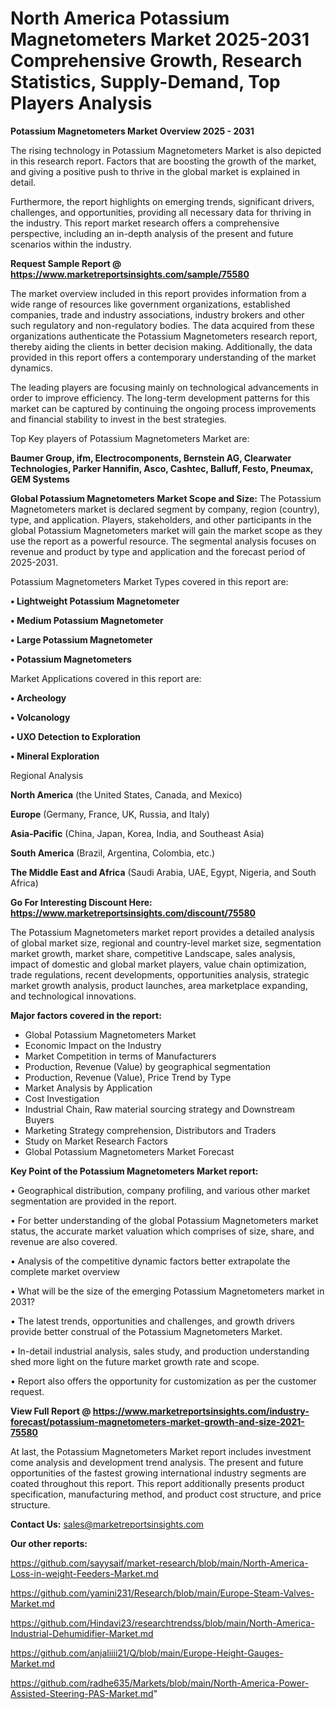 # North America Potassium Magnetometers Market 2025-2031 Comprehensive Growth, Research Statistics, Supply-Demand,  Top Players Analysis

<Strong> Potassium Magnetometers Market Overview 2025 - 2031</strong>

The rising technology in Potassium Magnetometers Market is also depicted in this research report. Factors that are boosting the growth of the market, and giving a positive push to thrive in the global market is explained in detail.

Furthermore, the report highlights on emerging trends, significant drivers, challenges, and opportunities, providing all necessary data for thriving in the industry. This report market research offers a comprehensive perspective, including an in-depth analysis of the present and future scenarios within the industry.

<strong>Request Sample Report @ <a href=https://www.marketreportsinsights.com/sample/75580>https://www.marketreportsinsights.com/sample/75580</a></strong>

The market overview included in this report provides information from a wide range of resources like government organizations, established companies, trade and industry associations, industry brokers and other such regulatory and non-regulatory bodies. The data acquired from these organizations authenticate the Potassium Magnetometers research report, thereby aiding the clients in better decision making. Additionally, the data provided in this report offers a contemporary understanding of the market dynamics.

The leading players are focusing mainly on technological advancements in order to improve efficiency. The long-term development patterns for this market can be captured by continuing the ongoing process improvements and financial stability to invest in the best strategies.

Top Key players of Potassium Magnetometers Market are:

<strong>Baumer Group, ifm, Electrocomponents, Bernstein AG, Clearwater Technologies, Parker Hannifin, Asco, Cashtec, Balluff, Festo, Pneumax, GEM Systems</strong>

<strong><b>Global Potassium Magnetometers Market Scope and Size:</b></strong>
The Potassium Magnetometers market is declared segment by company, region (country), type, and application. Players, stakeholders, and other participants in the global Potassium Magnetometers market will gain the market scope as they use the report as a powerful resource. The segmental analysis focuses on revenue and product by type and application and the forecast period of 2025-2031.

Potassium Magnetometers Market Types covered in this report are:

<strong>• Lightweight Potassium Magnetometer

• Medium Potassium Magnetometer

• Large Potassium Magnetometer

• Potassium Magnetometers</strong>

Market Applications covered in this report are:

<strong>• Archeology

• Volcanology

• UXO Detection to Exploration

• Mineral Exploration</strong> 

Regional Analysis

<strong>North America</strong> (the United States, Canada, and Mexico)

<strong>Europe</strong> (Germany, France, UK, Russia, and Italy)

<strong>Asia-Pacific</strong> (China, Japan, Korea, India, and Southeast Asia)

<strong>South America</strong> (Brazil, Argentina, Colombia, etc.)

<strong>The Middle East and Africa</strong> (Saudi Arabia, UAE, Egypt, Nigeria, and South Africa)

<strong>Go For Interesting Discount Here: <a href=https://www.marketreportsinsights.com/discount/75580>https://www.marketreportsinsights.com/discount/75580</a></strong>

The Potassium Magnetometers market report provides a detailed analysis of global market size, regional and country-level market size, segmentation market growth, market share, competitive Landscape, sales analysis, impact of domestic and global market players, value chain optimization, trade regulations, recent developments, opportunities analysis, strategic market growth analysis, product launches, area marketplace expanding, and technological innovations.

<strong><b>Major factors covered in the report:</b></strong>
<ul>
  <li>Global Potassium Magnetometers Market </li>
  <li>Economic Impact on the Industry</li>
  <li>Market Competition in terms of Manufacturers</li>
  <li>Production, Revenue (Value) by geographical segmentation</li>
  <li>Production, Revenue (Value), Price Trend by Type</li>
  <li>Market Analysis by Application</li>
  <li>Cost Investigation</li>
  <li>Industrial Chain, Raw material sourcing strategy and Downstream Buyers</li>
  <li>Marketing Strategy comprehension, Distributors and Traders</li>
  <li>Study on Market Research Factors</li>
  <li>Global Potassium Magnetometers Market Forecast</li>
</ul>

<strong><b>Key Point of the Potassium Magnetometers Market report:</b></strong>

• Geographical distribution, company profiling, and various other market segmentation are provided in the report.

• For better understanding of the global Potassium Magnetometers market status, the accurate market valuation which comprises of size, share, and revenue are also covered.

• Analysis of the competitive dynamic factors better extrapolate the complete market overview

• What will be the size of the emerging Potassium Magnetometers market in 2031?

• The latest trends, opportunities and challenges, and growth drivers provide better construal of the Potassium Magnetometers Market.

• In-detail industrial analysis, sales study, and production understanding shed more light on the future market growth rate and scope.

• Report also offers the opportunity for customization as per the customer request.

<strong><b>View Full Report @ <a href=https://www.marketreportsinsights.com/industry-forecast/potassium-magnetometers-market-growth-and-size-2021-75580>https://www.marketreportsinsights.com/industry-forecast/potassium-magnetometers-market-growth-and-size-2021-75580</a></b></strong>


At last, the Potassium Magnetometers Market report includes investment come analysis and development trend analysis. The present and future opportunities of the fastest growing international industry segments are coated throughout this report. This report additionally presents product specification, manufacturing method, and product cost structure, and price structure.

<strong>Contact Us:</strong>
sales@marketreportsinsights.com

<strong>Our other reports:</strong>

<a href=https://github.com/sayysaif/market-research/blob/main/North-America-Loss-in-weight-Feeders-Market.md>https://github.com/sayysaif/market-research/blob/main/North-America-Loss-in-weight-Feeders-Market.md</a>

<a href=https://github.com/yamini231/Research/blob/main/Europe-Steam-Valves-Market.md>https://github.com/yamini231/Research/blob/main/Europe-Steam-Valves-Market.md</a>

<a href=https://github.com/Hindavi23/researchtrendss/blob/main/North-America-Industrial-Dehumidifier-Market.md>https://github.com/Hindavi23/researchtrendss/blob/main/North-America-Industrial-Dehumidifier-Market.md</a>

<a href=https://github.com/anjaliiii21/Q/blob/main/Europe-Height-Gauges-Market.md>https://github.com/anjaliiii21/Q/blob/main/Europe-Height-Gauges-Market.md</a>

<a href=https://github.com/radhe635/Markets/blob/main/North-America-Power-Assisted-Steering-PAS-Market.md>https://github.com/radhe635/Markets/blob/main/North-America-Power-Assisted-Steering-PAS-Market.md</a>"
